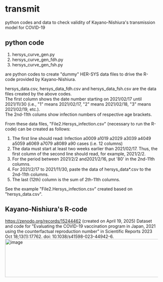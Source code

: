 # transmit
python codes and data to check validity of Kayano-Nishiura's transmission model for COVID-19

## python code
1) hersys_curve_gen.py
2) hersys_curve_gen_fdh.py
3) hersys_curve_gen_fsh.py

are python codes to create "dummy" HER-SYS data files to drive the R-code provided by Kayano-Nishiura.

hersys_data.csv, hersys_data_fdh.csv and hersys_data_fsh.csv are the data files created by the above codes.  
The first column shows the date number starting on 2021/02/17 until 2021/11/30 (i.e., "1" means 2021/02/17, "2" means 2021/02/18, "3" means 2021/02/19, etc.).  
The 2nd-11th colums show infection numbers of respective age brackets.

From these data files, "File2.Hersys_infection.csv" (necessary to run the R-code) can be created as follows:
1. The first line should read: Infection	a0009	a1019	a2029	a3039	a4049	a5059	a6069	a7079	a8089	a90	cases
(i.e. 12 columns)
2. The data must start at least two weeks earlier than 2021/02/17. Thus, the first column of the second line should read, for example, 2021/2/2.
3. For the period between 2021/2/2 and2021/2/16, put '80' in the 2nd-11th columns.
4. For 2021/2/17 to 2021/11/30, paste the data of hersys_data*.csv to the 2nd-11th columns.
5. The last (12th) column is the sum of 2th-11th columns.

See the example "File2.Hersys_infection.csv" created based on "hersys_data.csv".

## Kayano-Nishiura's R-code
https://zenodo.org/records/15244462 (created on April 19, 2025)
Dataset and code for "Evaluating the COVID-19 vaccination program in Japan, 2021 using the counterfactual reproduction number" in Scientific Reports 2023 Oct 18;13(1):17762. doi: 10.1038/s41598-023-44942-6.
<img width="3280" height="126" alt="image" src="https://github.com/user-attachments/assets/0881ab21-84cb-4d38-92f8-eb05f36950c0" />
